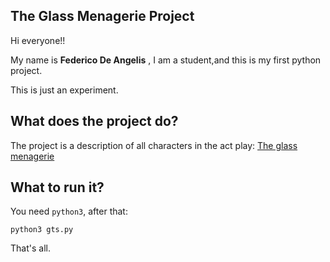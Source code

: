 ## The Glass Menagerie Project
Hi everyone!!

My name is **Federico De Angelis** , I am a student,and this is my first python project.

This is just an experiment.


## What does the project do?

The project  is a description of all characters in the act play:
[The glass menagerie](https://en.wikipedia.org/wiki/The_Glass_Menagerie)

## What to run it?

You need `python3`, after that:

```
python3 gts.py
```

That's all.

